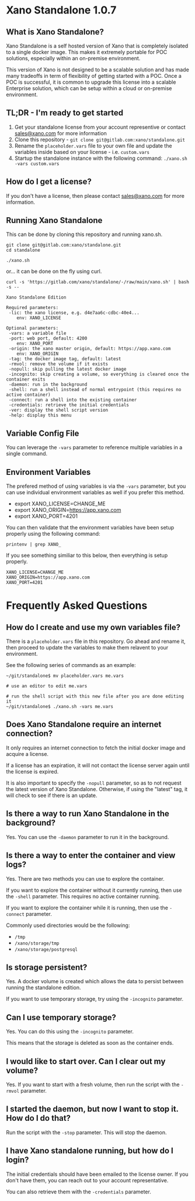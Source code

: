 # Xano Standalone 1.0.7

## What is Xano Standalone?

Xano Standalone is a self hosted version of Xano that is completely isolated to a single docker image. This makes it extremely portable for POC solutions, especially within an on-premise environment.

This version of Xano is not designed to be a scalable solution and has made many tradeoffs in term of flexibility of getting started with a POC. Once a POC is successful, it is common to upgrade this license into a scalable Enterprise solution, which can be setup within a cloud or on-premise environment. 

## TL;DR - I'm ready to get started

1. Get your standalone license from your account representive or contact sales@xano.com for more information
2. Clone this repository - `git clone git@gitlab.com:xano/standalone.git`
3. Rename the `placeholder.vars` file to your own file and update the variables inside based on your license - i.e. `custom.vars`
4. Startup the standalone instance with the following command: `./xano.sh -vars custom.vars`

## How do I get a license?

If you don't have a license, then please contact sales@xano.com for more information.

## Running Xano Standalone

This can be done by cloning this repository and running xano.sh.

```shell
git clone git@gitlab.com:xano/standalone.git
cd standalone

./xano.sh
```


or... it can be done on the fly using curl.

```shell
curl -s 'https://gitlab.com/xano/standalone/-/raw/main/xano.sh' | bash -s --
```

```
Xano Standalone Edition

Required parameters:
 -lic: the xano license, e.g. d4e7aa6c-cdbc-40e4...
    env: XANO_LICENSE

Optional parameters:
 -vars: a variable file
 -port: web port, default: 4200
    env: XANO_PORT
 -origin: the xano master origin, default: https://app.xano.com
    env: XANO_ORIGIN
 -tag: the docker image tag, default: latest
 -rmvol: remove the volume if it exists
 -nopull: skip pulling the latest docker image
 -incognito: skip creating a volume, so everything is cleared once the container exits
 -daemon: run in the background
 -shell: run a shell instead of normal entrypoint (this requires no active container)
 -connect: run a shell into the existing container
 -credentials: retrieve the initial credentials
 -ver: display the shell script version
 -help: display this menu
```

## Variable Config File

You can leverage the `-vars` parameter to reference multiple variables in a single command.

## Environment Variables

The prefered method of using variables is via the `-vars` parameter, but you can use individual environment variables as well if you prefer this method.

- export XANO_LICENSE=CHANGE_ME
- export XANO_ORIGIN=https://app.xano.com
- export XANO_PORT=4201

You can then validate that the environment variables have been setup properly using the following command:

```shell
printenv | grep XANO_
```
If you see something similiar to this below, then everything is setup properly.
```shell
XANO_LICENSE=CHANGE_ME
XANO_ORIGIN=https://app.xano.com
XANO_PORT=4201
```

# Frequently Asked Questions

## How do I create and use my own variables file?

There is a `placeholder.vars` file in this repository. Go ahead and rename it, then proceed to update the variables to make them relavent to your environment.

See the following series of commands as an example:

```shell
~/git/standalone$ mv placeholder.vars me.vars

# use an editor to edit me.vars

# run the shell script with this new file after you are done editing it 
~/git/standalone$ ./xano.sh -vars me.vars
```

## Does Xano Standalone require an internet connection?

It only requires an internet connection to fetch the initial docker image and acquire a license.

If a license has an expiration, it will not contact the license server again until the license is expired.

It is also important to specify the `-nopull` parameter, so as to not request the latest version of Xano Standalone. Otherwise, if using the "latest" tag, it will check to see if there is an update.

## Is there a way to run Xano Standalone in the background?

Yes. You can use the `-daemon` parameter to run it in the background.

## Is there a way to enter the container and view logs?

Yes. There are two methods you can use to explore the container.

If you want to explore the container without it currently running, then use the `-shell` parameter. This requires no active container running.

If you want to explore the container while it is running, then use the `-connect` parameter.

Commonly used directories would be the following:
  - `/tmp`
  - `/xano/storage/tmp`
  - `/xano/storage/postgresql`

## Is storage persistent?

Yes. A docker volume is created which allows the data to persist between running the standalone edition. 

If you want to use temporary storage, try using the `-incognito` parameter.

## Can I use temporary storage?

Yes. You can do this using the `-incognito` parameter.

This means that the storage is deleted as soon as the container ends.

## I would like to start over. Can I clear out my volume?

Yes. If you want to start with a fresh volume, then run the script with the `-rmvol` parameter.

## I started the daemon, but now I want to stop it. How do I do that?

Run the script with the `-stop` parameter. This will stop the daemon.

## I have Xano standalone running, but how do I login?

The initial credentials should have been emailed to the license owner. If you don't have them, you can reach out to your account representative.

You can also retrieve them with the `-credentials` parameter.

